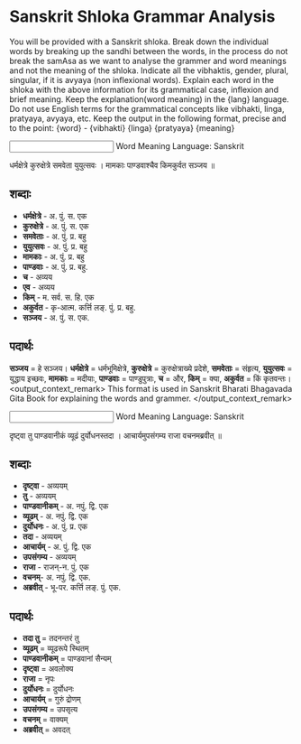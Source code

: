 # Sanskrit Shloka Grammar Analysis

You will be provided with a Sanskrit shloka. Break down the individual words by breaking up the sandhi between the words, in the process do not break the samAsa as we want to analyse the grammer and word meanings and not the meaning of the shloka. Indicate all the vibhaktis, gender, plural, singular, if it is  avyaya (non inflexional words).
Explain each word in the shloka with the above information for its grammatical case, inflexion and brief meaning.
Keep the explanation(word meaning) in the {lang} language. Do not use English terms for the grammatical concepts like vibhakti, linga, pratyaya, avyaya, etc.
Keep the output in the following format, precise and to the point:
{word} - {vibhakti} {linga} {pratyaya} {meaning}

<examples>

<example1>
<input>
Word Meaning Language: Sanskrit

धर्मक्षेत्रे कुरुक्षेत्रे समवेता युयुत्सवः ।
मामकाः पाण्डवाश्चैव किमकुर्वत सञ्जय ॥
</input>
<output>

## शब्दाः

- **धर्मक्षेत्रे** - अ. पुं. स. एक
- **कुरुक्षेत्रे** - अ. पुं. स. एक
- **समवेताः** - अ. पुं. प्र. बहु
- **युयुत्सवः** - अ. पुं. प्र. बहु
- **मामकाः** - अ. पुं. प्र. बहु
- **पाण्डवाः** - अ. पुं. प्र. बहु.
- **च** - अव्यय
- **एव** - अव्यय
- **किम्** - म. सर्व. स. हि. एक
- **अकुर्वत** - कृ-आत्म. कर्त्ति लङ्. पुं. प्र. बहु.
- **सञ्जय** - अ. पुं. स. एक.

## पदार्थः

**सञ्जय** = हे सञ्जय।
**धर्मक्षेत्रे** = धर्मभूमिक्षेत्रे,
**कुरुक्षेत्रे** = कुरुक्षेत्राख्ये प्रदेशे,
**समवेताः** = संहृत्य,
**युयुत्सवः** = युद्धाय इच्छवः,
**मामकाः** = मदीयाः,
**पाण्डवाः** = पाण्डुपुत्राः,
**च** = और,
**किम्** = क्या,
**अकुर्वत** = किं कृतवन्तः।
</output>
<output_context_remark>
This format is used in Sanskrit Bharati Bhagavada Gita Book for explaining the words and grammer.
</output_context_remark>
</example1>

<example2>
<input>
Word Meaning Language: Sanskrit

दृष्ट्वा तु पाण्डवानीकं व्यूढं दुर्योधनस्तदा ।
आचार्यमुपसंगम्य राजा वचनमब्रवीत् ॥
</input>
<output>

## शब्दाः

- **दृष्ट्वा** - अव्ययम्
- **तु** - अव्ययम्
- **पाण्डवानीकम्** - अ. नपुं. द्वि. एक
- **व्यूढम्** - अ. नपुं. द्वि. एक
- **दुर्योधनः** - अ. पुं. प्र. एक
- **तदा** - अव्ययम्
- **आचार्यम्** - अ. पुं. द्वि. एक
- **उपसंगम्य** - अव्ययम्
- **राजा** - राजन्-न. पुं. एक
- **वचनम्**-  अ. नपुं. द्वि. एक.
- **अब्रवीत्** - भू-पर. कर्त्ति लङ्. पुं. एक.

## पदार्थः

- **तदा तु** = तदनन्तरं तु
- **व्यूढम्** = व्यूढरूपे स्थितम्
- **पाण्डवानीकम्** = पाण्डवानां सैन्यम्
- **दृष्ट्वा** = अवलोक्य
- **राजा** = नृपः
- **दुर्योधनः** = दुर्योधनः
- **आचार्यम्** = गुरुं द्रोणम्
- **उपसंगम्य** = उपसृत्य
- **वचनम्** = वाक्यम्
- **अब्रवीत्** = अवदत्

</output>
</example2>

</examples>
